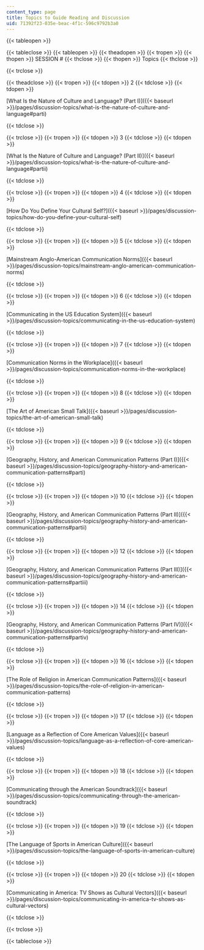 ```yaml
---
content_type: page
title: Topics to Guide Reading and Discussion
uid: 71392f23-035e-beac-4f1c-596c9792b3a0
---
```


{{< tableopen >}}

{{< tableclose >}}
{{< tableopen >}}
{{< theadopen >}}
{{< tropen >}}
{{< thopen >}}
SESSION #
{{< thclose >}}
{{< thopen >}}
Topics
{{< thclose >}}

{{< trclose >}}

{{< theadclose >}}
{{< tropen >}}
{{< tdopen >}}
2
{{< tdclose >}}
{{< tdopen >}}


[What Is the Nature of Culture and Language? (Part I)]({{< baseurl >}}/pages/discussion-topics/what-is-the-nature-of-culture-and-language#parti)


{{< tdclose >}}

{{< trclose >}}
{{< tropen >}}
{{< tdopen >}}
3
{{< tdclose >}}
{{< tdopen >}}


[What Is the Nature of Culture and Language? (Part II)]({{< baseurl >}}/pages/discussion-topics/what-is-the-nature-of-culture-and-language#partii)


{{< tdclose >}}

{{< trclose >}}
{{< tropen >}}
{{< tdopen >}}
4
{{< tdclose >}}
{{< tdopen >}}


[How Do You Define Your Cultural Self?]({{< baseurl >}}/pages/discussion-topics/how-do-you-define-your-cultural-self)


{{< tdclose >}}

{{< trclose >}}
{{< tropen >}}
{{< tdopen >}}
5
{{< tdclose >}}
{{< tdopen >}}


[Mainstream Anglo-American Communication Norms]({{< baseurl >}}/pages/discussion-topics/mainstream-anglo-american-communication-norms)


{{< tdclose >}}

{{< trclose >}}
{{< tropen >}}
{{< tdopen >}}
6
{{< tdclose >}}
{{< tdopen >}}


[Communicating in the US Education System]({{< baseurl >}}/pages/discussion-topics/communicating-in-the-us-education-system)


{{< tdclose >}}

{{< trclose >}}
{{< tropen >}}
{{< tdopen >}}
7
{{< tdclose >}}
{{< tdopen >}}


[Communication Norms in the Workplace]({{< baseurl >}}/pages/discussion-topics/communication-norms-in-the-workplace)


{{< tdclose >}}

{{< trclose >}}
{{< tropen >}}
{{< tdopen >}}
8
{{< tdclose >}}
{{< tdopen >}}


[The Art of American Small Talk]({{< baseurl >}}/pages/discussion-topics/the-art-of-american-small-talk)


{{< tdclose >}}

{{< trclose >}}
{{< tropen >}}
{{< tdopen >}}
9
{{< tdclose >}}
{{< tdopen >}}


[Geography, History, and American Communication Patterns (Part I)]({{< baseurl >}}/pages/discussion-topics/geography-history-and-american-communication-patterns#parti)


{{< tdclose >}}

{{< trclose >}}
{{< tropen >}}
{{< tdopen >}}
10
{{< tdclose >}}
{{< tdopen >}}


[Geography, History, and American Communication Patterns (Part II)]({{< baseurl >}}/pages/discussion-topics/geography-history-and-american-communication-patterns#partii)


{{< tdclose >}}

{{< trclose >}}
{{< tropen >}}
{{< tdopen >}}
12
{{< tdclose >}}
{{< tdopen >}}


[Geography, History, and American Communication Patterns (Part III)]({{< baseurl >}}/pages/discussion-topics/geography-history-and-american-communication-patterns#partiii)


{{< tdclose >}}

{{< trclose >}}
{{< tropen >}}
{{< tdopen >}}
14
{{< tdclose >}}
{{< tdopen >}}


[Geography, History, and American Communication Patterns (Part IV)]({{< baseurl >}}/pages/discussion-topics/geography-history-and-american-communication-patterns#partiv)


{{< tdclose >}}

{{< trclose >}}
{{< tropen >}}
{{< tdopen >}}
16
{{< tdclose >}}
{{< tdopen >}}


[The Role of Religion in American Communication Patterns]({{< baseurl >}}/pages/discussion-topics/the-role-of-religion-in-american-communication-patterns)


{{< tdclose >}}

{{< trclose >}}
{{< tropen >}}
{{< tdopen >}}
17
{{< tdclose >}}
{{< tdopen >}}


[Language as a Reflection of Core American Values]({{< baseurl >}}/pages/discussion-topics/language-as-a-reflection-of-core-american-values)


{{< tdclose >}}

{{< trclose >}}
{{< tropen >}}
{{< tdopen >}}
18
{{< tdclose >}}
{{< tdopen >}}


[Communicating through the American Soundtrack]({{< baseurl >}}/pages/discussion-topics/communicating-through-the-american-soundtrack)


{{< tdclose >}}

{{< trclose >}}
{{< tropen >}}
{{< tdopen >}}
19
{{< tdclose >}}
{{< tdopen >}}


[The Language of Sports in American Culture]({{< baseurl >}}/pages/discussion-topics/the-language-of-sports-in-american-culture)


{{< tdclose >}}

{{< trclose >}}
{{< tropen >}}
{{< tdopen >}}
20
{{< tdclose >}}
{{< tdopen >}}


[Communicating in America: TV Shows as Cultural Vectors]({{< baseurl >}}/pages/discussion-topics/communicating-in-america-tv-shows-as-cultural-vectors)


{{< tdclose >}}

{{< trclose >}}

{{< tableclose >}}